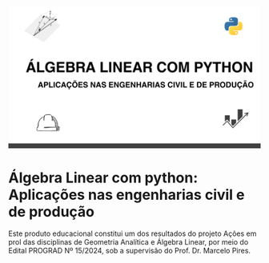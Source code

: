 ![PyAlgerin2](assents/capa.png)


# Álgebra Linear com python: Aplicações nas engenharias civil e de produção

 <div align="center">
   

</div>
Este produto educacional constitui um dos resultados do projeto Ações em prol das disciplinas de Geometria Analítica e Álgebra Linear, por meio do Edital PROGRAD Nº 15/2024, sob a supervisão do Prof. Dr. Marcelo Pires.